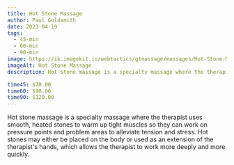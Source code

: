 ```yaml
---
title: Hot Stone Massage
author: Paul Goldsmith
date: 2023-04-19
tags:
  - 45-min
  - 60-min
  - 90-min
image: https://ik.imagekit.io/webtactics/gtmassage/massages/Hot-Stone-Massage.jpg
imageAlt: Hot Stone Massage
description: Hot stone massage is a specialty massage where the therapist uses smooth, heated stones to warm up tight muscles so they can work on pressure points and problem areas to alleviate tension and stress.

time45: $70.00
time60: $90.00
time90: $120.00
---
```


Hot stone massage is a specialty massage where the therapist uses smooth, heated stones to warm up tight muscles so they can work on pressure points and problem areas to alleviate tension and stress. Hot stones may either be placed on the body or used as an extension of the therapist's hands, which allows the therapist to work more deeply and more quickly.